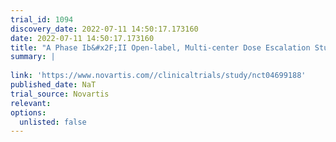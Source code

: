 ```yaml
---
trial_id: 1094
discovery_date: 2022-07-11 14:50:17.173160
date: 2022-07-11 14:50:17.173160
title: "A Phase Ib&#x2F;II Open-label, Multi-center Dose Escalation Study of JDQ443 in Patients With Advanced Solid Tumors Harboring the KRAS G12C Mutation"
summary: |
  
link: 'https://www.novartis.com//clinicaltrials/study/nct04699188'
published_date: NaT
trial_source: Novartis
relevant: 
options:
  unlisted: false
---
```

